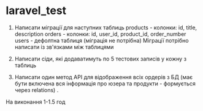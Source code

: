 # laravel_test

1. Написати міграції для наступних таблиць
products - колонки: id, title, description
orders - колонки: id, user_id, product_id, order_number
users - дефолтна таблиця (міграція не потрібна)
Міграції потрібно написати із зв'язками між таблицями

2. Написати сіди, які додаватимуть по 5 тестових записів у кожну з таблиць

3. Написати один метод API для відображення всіх ордерів з БД 
(має бути включена вся інформація про юзера та продукти - формується через relations) . 

На виконання 1-1.5 год
